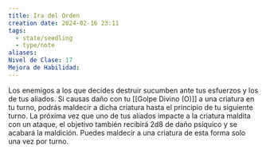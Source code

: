```yaml
---
title: Ira del Orden
creation date: 2024-02-16 23:11
tags:
  - state/seedling
  - type/note
aliases: 
Nivel de Clase: 17
Mejora de Habilidad:
---
```

Los enemigos a los que decides destruir sucumben ante tus esfuerzos y los de tus aliados. Si causas daño con tu [[Golpe Divino (O)]] a una criatura en tu turno, podrás maldecir a dicha criatura hasta el principio de tu siguiente turno. La próxima vez que uno de tus aliados impacte a la criatura maldita con un ataque, el objetivo también recibirá 2d8 de daño psíquico y se acabará la maldición.
Puedes maldecir a una criatura de esta forma solo una vez por turno.




